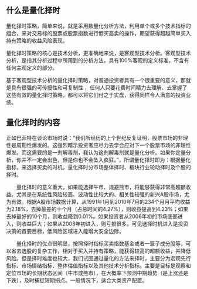 ## 什么是量化择时
量化择时策略，简单来说，就是采用数量化分析方法，利用单个或多个技术指标的组合，来对交易标的股票或股票指数进行低买高卖的操作，期望获得超越简单买入持有策略的收益风险表现。

量化择时策略的核心是技术分析，更准确地来说，是客观型技术分析。客观型技术分析，是指其分析过程中所用到的分析方法，具有100%客观的定义标准，不含有任何主观定义的部分。

基于客观型技术分析的量化择时策略，对普通投资者具有一个很重要的意义，那就是具有很强的可传授性和可复制性 ，任何人只要花费时间精力去理解、去掌握了这些有效的量化择时策略，都可以将它们付之于实盘，获得同样令人满意的投资业绩。

## 量化择时的内容

正如巴菲特在谈论市场时说：“我们所经历的上个世纪反复证明，股票市场的非理性是周期性爆发的。这强烈暗示投资者应尽力去学会应对下一个股票市场的非理性爆发。而这需要的是一剂解毒剂，我认为这剂解毒剂就是量化分析。如果你定量分析，你并不一定会出色，但是你也不会坠入疯狂。”，所谓量化择时即为：根据量化指标，来选择买卖的时机。量化择时分市场整体择时、板块行业轮动择时及个股的择时。

　　量化择时的意义重大，如果能选择牛市、规避熊市，将能够获得非常高超额收益。尤其是在系统性风险较高、波动性比较大的、相关性较强的新兴A股市场，尤为有效。根据A股市场数据计算，从1991年1月到2010年7月的234个月月平均收益为2.18%，去掉最差的十个月（占总时间的4.27%），则收益提高到4.23%；如果去掉最好的10个月，则收益降到0.01%。如果投资者从2006年初的市场底部进入，则收益巨大；如果从2008年初进入，则亏损很多。可见选择时机进入是投资决策的首要目标，低风险区域进入能增大安全边际。

　　量化择时的优点很明显，按照择时指标买卖指数基金或者一篮子成分股等，可以省去选股的复杂工作，相对于买入并持有策略，能获得较高的超额收益，并降低风险。但是择时难度也较大，我们试图通过量化的方法来择时，主要分为宏观先行指标、市场情绪指标、整体估值指标以及其他技术分析指标。主要是目标是观察和定位市场的长期状态区间（牛市或熊市），在大概率下预测中期趋势（是上涨还是下跌），及时捕捉短期拐点。一般情况下，适合大类资产配置。
